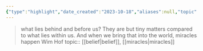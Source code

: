 ```yaml
---
{"type":"highlight","date_created":"2023-10-18","aliases":null,"topic":null,"summary":null,"url":null,"layout":null,"banner":null,"dg-publish":true,"tags":["highlight"],"permalink":"/400-highlights/wim-hof-on-miracles/","dgPassFrontmatter":true,"created":"2023-10-19T10:34:27.000-05:00","updated":"2023-10-19T10:34:27.000-05:00"}
---
```



> what lies behind and before us? They are but tiny matters compared to what lies within us. And when we bring that into the world, miracles happen 
> Wim Hof
topic:: [[belief\|belief]], [[miracles\|miracles]]